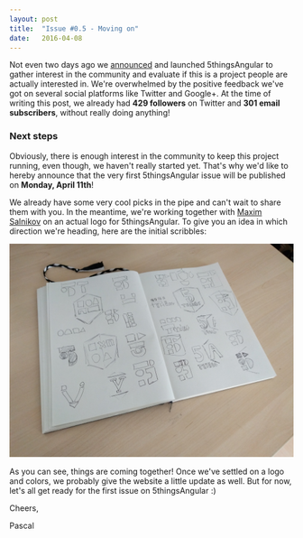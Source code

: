 ```yaml
---
layout: post
title:  "Issue #0.5 - Moving on"
date:   2016-04-08
---
```


Not even two days ago we [announced](/2016/04/06/issue-0.html) and launched 5thingsAngular to gather interest in the community and evaluate if this is a project people are actually interested in. We're overwhelmed by the positive feedback we've got on several social platforms like Twitter and Google+. At the time of writing this post, we already had **429 followers** on Twitter and **301 email subscribers**, without really doing anything!

### Next steps
Obviously, there is enough interest in the community to keep this project running, even though, we haven't really started yet. That's why we'd like to hereby announce that the very first 5thingsAngular issue will be published on **Monday, April 11th**!

We already have some very cool picks in the pipe and can't wait to share them with you. In the meantime, we're working together with [Maxim Salnikov](http://twitter.com/webmaxru) on an actual logo for 5thingsAngular. To give you an idea in which direction we're heading, here are the initial scribbles:

<img src="/images/logo-scribbles.jpg" alt="Picture of logo scribbles written with a pencil in a notebook">

As you can see, things are coming together! Once we've settled on a logo and colors, we probably give the website a little update as well. But for now, let's all get ready for the first issue on 5thingsAngular :)

Cheers,

Pascal

